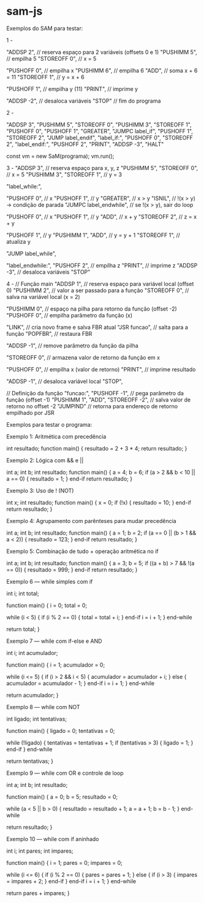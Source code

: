 # sam-js

Exemplos do SAM para testar:

1 -

  "ADDSP 2",          // reserva espaço para 2 variáveis (offsets 0 e 1)
  "PUSHIMM 5",        // empilha 5
  "STOREOFF 0",       // x = 5

  "PUSHOFF 0",        // empilha x
  "PUSHIMM 6",        // empilha 6
  "ADD",              // soma x + 6 = 11
  "STOREOFF 1",       // y = x + 6

  "PUSHOFF 1",        // empilha y (11)
  "PRINT",            // imprime y

  "ADDSP -2",         // desaloca variáveis
  "STOP"              // fim do programa


2 -

 "ADDSP 3",
  "PUSHIMM 5",
  "STOREOFF 0",
  "PUSHIMM 3",
  "STOREOFF 1",
  "PUSHOFF 0",
  "PUSHOFF 1",
  "GREATER",
  "JUMPC label_if",
  "PUSHOFF 1",
  "STOREOFF 2",
  "JUMP label_endif",
  "label_if:",
  "PUSHOFF 0",
  "STOREOFF 2",
  "label_endif:",
  "PUSHOFF 2",
  "PRINT",
  "ADDSP -3",
  "HALT"

const vm = new SaM(programa);
vm.run();

3 - 
  "ADDSP 3",           // reserva espaço para x, y, z
  "PUSHIMM 5",
  "STOREOFF 0",        // x = 5
  "PUSHIMM 3",
  "STOREOFF 1",        // y = 3

  "label_while:",

  "PUSHOFF 0",         // x
  "PUSHOFF 1",         // y
  "GREATER",           // x > y
  "ISNIL",             // !(x > y) → condição de parada
  "JUMPC label_endwhile", // se !(x > y), sair do loop

  "PUSHOFF 0",         // x
  "PUSHOFF 1",         // y
  "ADD",               // x + y
  "STOREOFF 2",        // z = x + y

  "PUSHOFF 1",         // y
  "PUSHIMM 1",
  "ADD",               // y = y + 1
  "STOREOFF 1",        // atualiza y

  "JUMP label_while",

  "label_endwhile:",
  "PUSHOFF 2",         // empilha z
  "PRINT",             // imprime z
  "ADDSP -3",          // desaloca variáveis
  "STOP"


4 - 
// Função main
  "ADDSP 1",              // reserva espaço para variável local (offset 0)
  "PUSHIMM 2",            // valor a ser passado para a função
  "STOREOFF 0",           // salva na variável local (x = 2)
  
  "PUSHIMM 0",            // espaço na pilha para retorno da função (offset -2)
  "PUSHOFF 0",            // empilha parâmetro da função (x)

  "LINK",                 // cria novo frame e salva FBR atual
  "JSR funcao",           // salta para a função
  "POPFBR",               // restaura FBR

  "ADDSP -1",             // remove parâmetro da função da pilha

  "STOREOFF 0",           // armazena valor de retorno da função em x

  "PUSHOFF 0",            // empilha x (valor de retorno)
  "PRINT",                // imprime resultado

  "ADDSP -1",             // desaloca variável local
  "STOP",

  // Definição da função
  "funcao:",
  "PUSHOFF -1",           // pega parâmetro da função (offset -1)
  "PUSHIMM 1",
  "ADD",
  "STOREOFF -2",          // salva valor de retorno no offset -2
  "JUMPIND"               // retorna para endereço de retorno empilhado por JSR




Exemplos para testar o programa:

Exemplo 1: Aritmética com precedência

int resultado;
function main() {
  resultado = 2 + 3 * 4;
  return resultado;
}

Exemplo 2: Lógica com && e ||

int a;
int b;
int resultado;
function main() {
  a = 4;
  b = 6;
  if (a > 2 && b < 10 || a == 0) {
    resultado = 1;
  }
  end-if
  return resultado;
}

Exemplo 3: Uso de ! (NOT)

int x;
int resultado;
function main() {
  x = 0;
  if (!x) {
    resultado = 10;
  }
  end-if
  return resultado;
}

Exemplo 4: Agrupamento com parênteses para mudar precedência

int a;
int b;
int resultado;
function main() {
  a = 1;
  b = 2;
  if (a == 0 || (b > 1 && a < 2)) {
    resultado = 123;
  }
  end-if
  return resultado;
}

Exemplo 5: Combinação de tudo + operação aritmética no if

int a;
int b;
int resultado;
function main() {
  a = 3;
  b = 5;
  if ((a + b) > 7 && !(a == 0)) {
    resultado = 999;
  }
  end-if
  return resultado;
}

Exemplo 6 — while simples com if

int i;
int total;

function main() {
  i = 0;
  total = 0;

  while (i < 5) {
    if (i % 2 == 0) {
      total = total + i;
    }
    end-if
    i = i + 1;
  }
  end-while

  return total;
}

Exemplo 7 — while com if-else e AND

int i;
int acumulador;

function main() {
  i = 1;
  acumulador = 0;

  while (i <= 5) {
    if (i > 2 && i < 5) {
      acumulador = acumulador + i;
    } else {
      acumulador = acumulador - 1;
    }
    end-if
    i = i + 1;
  }
  end-while

  return acumulador;
}

Exemplo 8 — while com NOT

int ligado;
int tentativas;

function main() {
  ligado = 0;
  tentativas = 0;

  while (!ligado) {
    tentativas = tentativas + 1;
    if (tentativas > 3) {
      ligado = 1;
    }
    end-if
  }
  end-while

  return tentativas;
}

Exemplo 9 — while com OR e controle de loop

int a;
int b;
int resultado;

function main() {
  a = 0;
  b = 5;
  resultado = 0;

  while (a < 5 || b > 0) {
    resultado = resultado + 1;
    a = a + 1;
    b = b - 1;
  }
  end-while

  return resultado;
}

Exemplo 10 — while com if aninhado

int i;
int pares;
int impares;

function main() {
  i = 1;
  pares = 0;
  impares = 0;

  while (i <= 6) {
    if (i % 2 == 0) {
      pares = pares + 1;
    } else {
      if (i > 3) {
        impares = impares + 2;
      }
      end-if
    }
    end-if
    i = i + 1;
  }
  end-while

  return pares + impares;
}
